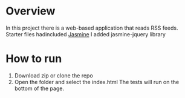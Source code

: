 # Overview

In this project there is a web-based application that reads RSS feeds. Starter files hadincluded [Jasmine](http://jasmine.github.io/) I added jasmine-jquery library


# How to run
1. Download zip or clone the repo
2. Open the folder and select the index.html
The tests will run on the bottom of the page.
